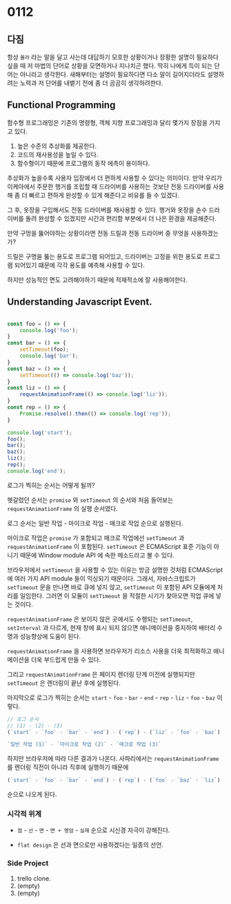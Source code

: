 
# 0112

## 다짐

항상 `몰라` 라는 말을 달고 사는데 대답하기 모호한 상황이거나 장황한 설명이 필요하다 싶을 때 저 마법의 단어로 상황을 모면하거나 지나치곤 했다. 딱히 나에게 득이 되는 단어는 아니라고 생각한다. 새해부터는 설명이 필요하다면 다소 말이 길어지더라도 설명하려는 노력과 저 단어를 내뱉기 전에 좀 더 곰곰히 생각하려한다.

## Functional Programming

함수형 프로그래밍은 기존의 명령형, 객체 지향 프로그래밍과 달리 몇가지 장점을 가지고 있다. 

1. 높은 수준의 추상화를 제공한다.
2. 코드의 재사용성을 높일 수 있다.
3. 함수형이기 때문에 프로그램의 동작 에측이 용이하다.

추상화가 높을수록 사용자 입장에서 더 편하게 사용할 수 있다는 의미이다. 만약 우리가 이케아에서 주문한 행거를 조립할 때 드라이버를 사용하는 것보단 전동 드라이버를 사용해 좀 더 빠르고 편하게 완성할 수 있게 해준다고 비유를 들 수 있겠다.

그 후, 옷장을 구입해서도 전동 드라이버를 재사용할 수 있다. 행거와 옷장을 손수 드라이버를 돌려 완성할 수 있겠지만 시간과 편리함 부분에서 더 나은 환경을 제공해준다.

만약 구멍을 뚫어야하는 상황이라면 전동 드릴과 전동 드라이버 중 무엇을 사용하겠는가?

드릴은 구명을 뚫는 용도로 프로그램 되어있고, 드라이버는 고정을 위한 용도로 프로그램 되어있기 떄문에 각각 용도를 예측해 사용할 수 있다.

하지만 성능적인 면도 고려해야하기 때문에 적재적소에 잘 사용해야한다.

## Understanding Javascript Event.

```js

const foo = () => {
    console.log('foo');
}
const bar = () => {
    setTimeout(foo);
    console.log('bar');
}
const baz = () => {
    setTimeout(() => console.log('baz'));
}
const liz = () => {
    requestAnimationFrame(() => console.log('liz'));
}
const rep = () => {
    Promise.resolve().then(() => console.log('rep'));
}

console.log('start');
foo();
bar();
baz();
liz();
rep();
console.log('end');

```

로그가 찍히는 순서는 어떻게 될까?

헷갈렸던 순서는 `promise` 와 `setTimeout` 의 순서와  처음 들어보는 `requestAnimationFrame` 의 실행 순서였다. 

로그 순서는 일반 작업 - 마이크로 작업 - 매크로 작업 순으로 실행된다.

마이크로 작업은 `promise` 가 포함되고 매크로 작업에선 `setTimeout` 과 `requestAnimationFrame` 이 포함된다. `setTimeout` 은 ECMAScript 표준 기능이 아니기 때문에 Window module API 에 속한 메소드라고 볼 수 있다.

브라우저에서 `setTimeout` 을 사용할 수 있는 이유는 방금 설명한 것처럼 ECMAScript 에 여러 가지 API module 들이 믹싱되기 때문이다. 그래서, 자바스크립트가 `setTimeout` 문을 만나면 바로 큐에 넣지 않고, `setTimeout` 이 포함된 API 모듈에게 처리를 일임한다. 그러면 이 모듈이 `setTimeout` 을 적절한 시기가 찾아오면 작업 큐에 넣는 것이다.

`requestAnimationFrame` 은 보이지 않은 곳에서도 수행되는 `setTimeout`, `setInterval` 과 다르게, 현재 창에 표시 되지 않으면 애니메이션을 중지하여 배터리 수명과 성능향상에 도움이 된다.

`requestAnimationFrame` 을 사용하면 브라우저가 리소스 사용을 더욱 최적화하고 애니메이션을 더욱 부드럽게 만들 수 있다.

그리고 `requestAnimationFrame` 은 페이지 렌더링 단계 이전에 실행되지만 `setTimeout` 은 렌더링이 끝난 후에 실행된다.

마지막으로 로그가 찍히는 순서는 `start` - `foo` - `bar` - `end` - `rep` - `liz` - `foo` - `baz` 이렇다.

```js
// 로그 순서
// (1) - (2) - (3)
(`start` - `foo` - `bar` - `end`) - (`rep`) - (`liz` - `foo` - `baz`)

`일반 작업 (1)` - `마이크로 작업 (2)` - `매크로 작업 (3)`
```

하지만 브라우저에 따라 다른 결과가 나온다.
사파리에서는 `requestAnimationFrame` 를 렌더링 직전이 아니라 직후에 실행하기 때문에

```js
(`start` - `foo` - `bar` - `end`) - (`rep`) - (`foo` - `baz` - `liz`)
```

순으로 나오게 된다.

### 시각적 위계

- `점` - `선` - `면` - `면 + 명암` - `실제` 순으로 시신경 자극이 강해진다.

- `flat design` 은 선과 면으로만 사용하겠다는 일종의 선언.

### Side Project

1. trello clone.
2. (empty)
3. (empty)